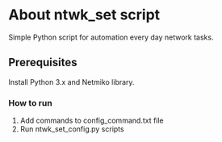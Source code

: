 # About ntwk_set script
Simple Python script for automation every day network tasks.

## Prerequisites

Install Python 3.x and Netmiko library.

### How to run

1. Add commands to config_command.txt file
2. Run ntwk_set_config.py scripts
